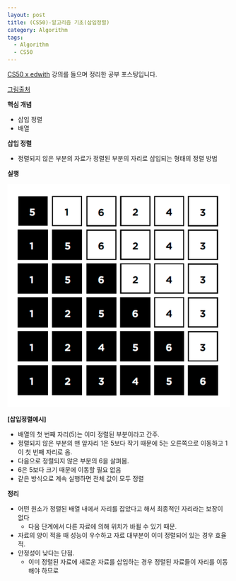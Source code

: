 ```yaml
---
layout: post
title: (CS50)-알고리즘 기초(삽입정렬)
category: Algorithm
tags:
  - Algorithm
  - CS50
---
```




[CS50 x edwith](https://www.edwith.org/cs50/) 강의를 들으며 정리한 공부 포스팅입니다.

[그림출처](https://www.edwith.org/cs50/lecture/22861/)



**핵심 개념**

- 삽입 정렬
- 배열



**삽입 정렬**

- 정렬되지 않은 부분의 자료가 정렬된 부분의 자리로 삽입되는 형태의 정렬 방법

**실행**

![삽입정렬예시](/assets/cs50/삽입정렬예시.png)

**[삽입정렬예시]**

- 배열의 첫 번째 자리(5)는 이미 정렬된 부분이라고 간주.
- 정렬되지 않은 부분의 맨 앞자리 1은 5보다 작기 때문에 5는 오른쪽으로 이동하고 1이 첫 번째 자리로 옴.
- 다음으로 정렬되지 않은 부분의 6을 살펴봄.
- 6은 5보다 크기 때문에 이동할 필요 없음
- 같은 방식으로 계속 실행하면 전체 값이 모두 정렬



**정리**

- 어떤 원소가 정렬된 배열 내에서 자리를 잡았다고 해서 최종적인 자리라는 보장이 없다
  - 다음 단계에서 다른 자료에 의해 위치가 바뀔 수 있기 때문.
- 자료의 양이 적을 때 성능이 우수하고 자료 대부분이 이미 정렬되어 있는 경우 효율적.
- 안정성이 낮다는 단점.
  - 이미 정렬된 자료에 새로운 자료를 삽입하는 경우 정렬된 자료들이 자리를 이동해야 하므로

